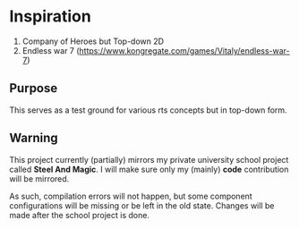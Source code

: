 # Inspiration
1. Company of Heroes but Top-down 2D
2. Endless war 7 (https://www.kongregate.com/games/Vitaly/endless-war-7)

## Purpose
This serves as a test ground for various rts concepts but in top-down form.

## Warning
This project currently (partially) mirrors my private university school project called **Steel And Magic**. I will make sure only my (mainly) **code** contribution will be mirrored.

As such, compilation errors will not happen, but some component configurations will be missing or be left in the old state. Changes will be made after the school project is done.